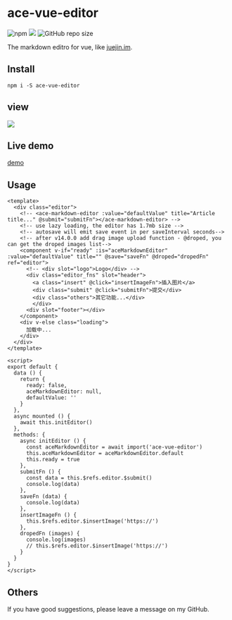 # ace-vue-editor

![npm](https://img.shields.io/npm/v/ace-vue-editor) ![](https://img.shields.io/npm/l/ace-vue-editor) ![GitHub repo size](https://img.shields.io/github/repo-size/maxlasting/ace-vue-editor)

The markdown editro for vue, like [juejin.im](https://juejin.im).

## Install

```
npm i -S ace-vue-editor
```

## view

![](https://cdn.maxlasting.com/images/7dvJyR.png)

## Live demo

[demo](https://maxlasting.github.io/demo/ace-vue-markdown/index)

## Usage

```vue
<template>
  <div class="editor">
    <!-- <ace-markdown-editor :value="defaultValue" title="Article title..." @submit="submitFn"></ace-markdown-editor> -->
    <!-- use lazy loading, the editor has 1.7mb size -->
    <!-- autosave will emit save event in per saveInterval seconds-->
    <!-- after v14.0.0 add drag image upload function - @droped, you can get the droped images list-->
    <component v-if="ready" :is="aceMarkdownEditor" :value="defaultValue" title="" @save="saveFn" @droped="dropedFn" ref="editor">
      <!-- <div slot="logo">Logo</div> -->
      <div class="editor_fns" slot="header">
        <a class="insert" @click="insertImageFn">插入图片</a>
        <div class="submit" @click="submitFn">提交</div>
        <div class="others">其它功能...</div>
        </div>
      <div slot="footer"></div>
    </component>
    <div v-else class="loading">
      加载中...
    </div>
  </div>
</template>

<script>
export default {
  data () {
    return {
      ready: false,
      aceMarkdownEditor: null,
      defaultValue: ''
    }
  },
  async mounted () {
    await this.initEditor()
  },
  methods: {
    async initEditor () {
      const aceMarkdownEditor = await import('ace-vue-editor')
      this.aceMarkdownEditor = aceMarkdownEditor.default
      this.ready = true
    },
    submitFn () {
      const data = this.$refs.editor.$submit()
      console.log(data)
    },
    saveFn (data) {
      console.log(data)
    },
    insertImageFn () {
      this.$refs.editor.$insertImage('https://')
    },
    dropedFn (images) {
      console.log(images)
      // this.$refs.editor.$insertImage('https://')
    }
  }
}
</script>
```

## Others

If you have good suggestions, please leave a message on my GitHub.
